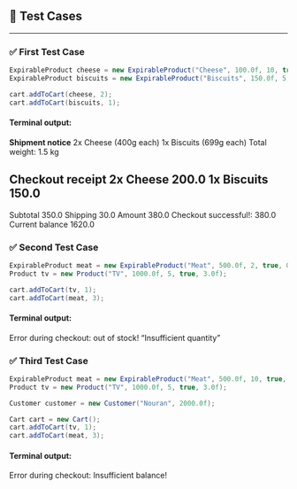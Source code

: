 ## 🧪 Test Cases

---

### ✅ First Test Case
```java
ExpirableProduct cheese = new ExpirableProduct("Cheese", 100.0f, 10, true, 0.4f, LocalDate.now().plusDays(7));
ExpirableProduct biscuits = new ExpirableProduct("Biscuits", 150.0f, 5, true, 0.7f, LocalDate.now().plusDays(7));

cart.addToCart(cheese, 2);
cart.addToCart(biscuits, 1);
```
#### Terminal output:
**Shipment notice**
2x Cheese (400g each)
1x Biscuits (699g each)
Total weight: 1.5 kg

**Checkout receipt**
2x Cheese 200.0
1x Biscuits 150.0
-------------------
Subtotal 350.0
Shipping 30.0
Amount 380.0
Checkout successful!: 380.0
Current balance 1620.0

### ✅ Second Test Case
```java
ExpirableProduct meat = new ExpirableProduct("Meat", 500.0f, 2, true, 0.5f, LocalDate.now().plusDays(7));
Product tv = new Product("TV", 1000.0f, 5, true, 3.0f);

cart.addToCart(tv, 1);
cart.addToCart(meat, 3);
```
#### Terminal output:
Error during checkout: out of stock! “Insufficient quantity”

### ✅ Third Test Case
```java
ExpirableProduct meat = new ExpirableProduct("Meat", 500.0f, 10, true, 0.5f, LocalDate.now().plusDays(7));
Product tv = new Product("TV", 1000.0f, 5, true, 3.0f);

Customer customer = new Customer("Nouran", 2000.0f);

Cart cart = new Cart();
cart.addToCart(tv, 1);
cart.addToCart(meat, 3);
```
#### Terminal output:
Error during checkout: Insufficient balance! 
